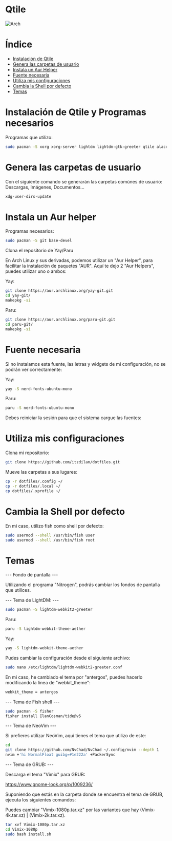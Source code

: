 # Qtile

![Arch](https://user-images.githubusercontent.com/99371498/178806558-1529480e-5a1c-4aea-a09f-e1eb42dad6c2.png)

# Índice 
- [Instalación de Qtile](#instalación-de-qtile)
- [Genera las carpetas de usuario](#genera-las-carpetas-de-usuario)
- [Instala un Aur Helper](#instala-un-aur-helper)
- [Fuente necesaria](#fuente-necesaria)
- [Utiliza mis configuraciones](#utiliza-mis-configuraciones)
- [Cambia la Shell por defecto](#cambia-la-shell-por-defecto)
- [Temas](#temas)

# Instalación de Qtile y Programas necesarios

Programas que utilizo:

```bash
sudo pacman -S xorg xorg-server lightdm lightdm-gtk-greeter qtile alacritty fish pcmanfm rofi nitrogen scrot redshift file-roller gvfs glib2 gvfs-mtp udiskie network-manager-applet cbatticon pulseaudio pavucontrol pamixer alsa-utils brightnessctl playerctl gedit eog arandr picom xdg-user-dirs ntfs-3g lxappearance vlc dunst nano neovim lsd bat
```

# Genera las carpetas de usuario

Con el siguiente comando se generarán las carpetas comúnes de usuario: Descargas, Imágenes, Documentos...

```bash
xdg-user-dirs-update
```

# Instala un Aur helper

Programas necesarios:

```bash
sudo pacman -S git base-devel
```

Clona el repositorio de Yay/Paru

En Arch Linux y sus derivadas, podemos utilizar un "Aur Helper", para facilitar la instalación de paquetes "AUR". Aquí te dejo 2 "Aur Helpers", puedes utilizar uno o ambos:

Yay:

```bash
git clone https://aur.archlinux.org/yay-git.git
cd yay-git/ 
makepkg -si
```

Paru:

```bash
git clone https://aur.archlinux.org/paru-git.git
cd paru-git/ 
makepkg -si
````

# Fuente necesaria

Si no instalamos esta fuente, las letras y widgets de mi configuración, no se podrán ver correctamente:

Yay:

```bash
yay -S nerd-fonts-ubuntu-mono
```

Paru:

```bash
paru -S nerd-fonts-ubuntu-mono
```

Debes reiniciar la sesión para que el sistema cargue las fuentes:

# Utiliza mis configuraciones

Clona mi repositorio:

```bash
git clone https://github.com/itzdilan/dotfiles.git
```

Mueve las carpetas a sus lugares:

```bash
cp -r dotfiles/.config ~/
cp -r dotfiles/.local ~/
cp dotfiles/.xprofile ~/
```

# Cambia la Shell por defecto

En mi caso, utilizo fish como shell por defecto:

```bash
sudo usermod --shell /usr/bin/fish user
sudo usermod --shell /usr/bin/fish root
```

# Temas

--- Fondo de pantalla ---

Utilizando el programa "Nitrogen", podrás cambiar los fondos de pantalla que utilices.

--- Tema de LightDM: ---

```bash
sudo pacman -S lightdm-webkit2-greeter
```

Paru:

```bash
paru -S lightdm-webkit-theme-aether
```

Yay:

```bash
yay -S lightdm-webkit-theme-aether
```

Pudes cambiar la configuración desde el siguiente archivo:

```bash
sudo nano /etc/lightdm/lightdm-webkit2-greeter.conf
```

En mi caso, he cambiado el tema por "antergos", puedes hacerlo modificando la línea de "webkit_theme":

```bash
webkit_theme = antergos
```

--- Tema de Fish shell ---

```bash
sudo pacman -S fisher
fisher install IlanCosman/tide@v5
```

--- Tema de NeoVim ---

Si prefieres utilizar NeoVim, aquí tienes el tema que utilizo de este:

```bash
cd
git clone https://github.com/NvChad/NvChad ~/.config/nvim --depth 1
nvim +'hi NormalFloat guibg=#1e222a' +PackerSync
```

--- Tema de GRUB: ---

Descarga el tema "Vimix" para GRUB:

https://www.gnome-look.org/p/1009236/

Suponiendo que estás en la carpeta donde se encuentra el tema de GRUB, ejecuta los siguientes comandos:

Puedes cambiar "Vimix-1080p.tar.xz" por las variantes que hay (Vimix-4k.tar.xz) | (Vimix-2k.tar.xz).

```bash
tar xvf Vimix-1080p.tar.xz
cd Vimix-1080p
sudo bash install.sh
```
